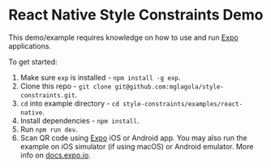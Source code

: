 # React Native Style Constraints Demo

This demo/example requires knowledge on how to use and run [Expo](http://docs.expo.io) applications.

To get started:

1. Make sure `exp` is installed - `npm install -g exp`.
2. Clone this repo - `git clone git@github.com:mglagola/style-constraints.git`.
3. `cd` into example directory - `cd style-constraints/examples/react-native`.
4. Install dependencies - `npm install`.
5. Run `npm run dev`.
6. Scan QR code using [Expo](http://expo.io) iOS or Android app. You may also run the example on iOS simulator (if using macOS) or Android emulator. More info on [docs.expo.io](https://docs.expo.io/versions/latest/guides/up-and-running.html#open-the-app-on-your-phone-or-simulator).


